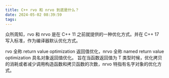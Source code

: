```yaml
---
title: C++ rvo 和 nrvo 到底是什么？
date: 2024-05-02 08:39:59
tags:
---
```


众所周知，rvo 和 nrvo 是在 C++ 11 之前就提供的一种优化方式。并在 C++ 17 写入标准，作为编译器默认优化方式。

rvo 全称 return value optimization 返回值优化，nrvo 全称 named return value optimization 具名对象返回值优化。
旨在当函数返回值为 T 类型时候，优化拷贝的消耗或者减少调用构造函数和拷贝函数的次数，nrvo 特指有名字对象的优化方式。
